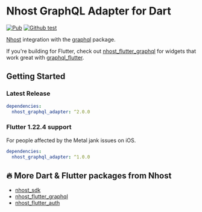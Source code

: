 # Nhost GraphQL Adapter for Dart

[![Pub](https://img.shields.io/pub/v/nhost_graphql_adapter)](https://pub.dev/packages/nhost_graphql_adapter)
[![Github test](https://github.com/shyndman/nhost-dart-graphql-adapter/workflows/test/badge.svg)](https://github.com/shyndman/nhost-dart-graphql-adapter/actions?query=test)

[Nhost](https://nhost.io) integration with the
[graphql](https://pub.dev/packages/graphql) package.

If you're building for Flutter, check out
[nhost_flutter_graphql](https://pub.dev/publishers/nhost/nhost_flutter_graphql)
for widgets that work great with
[graphql_flutter](https://pub.dev/packages/graphql_flutter).

## Getting Started
### Latest Release

```yaml
dependencies:
  nhost_graphql_adapter: ^2.0.0
```

### Flutter 1.22.4 support

For people affected by the Metal jank issues on iOS.

```yaml
dependencies:
  nhost_graphql_adapter: ^1.0.0
```

## 🔥 More Dart & Flutter packages from Nhost

* [nhost_sdk](https://pub.dev/publishers/nhost/nhost_sdk)
* [nhost_flutter_graphql](https://pub.dev/publishers/nhost/nhost_flutter_graphql)
* [nhost_flutter_auth](https://pub.dev/publishers/nhost/nhost_flutter_auth)
